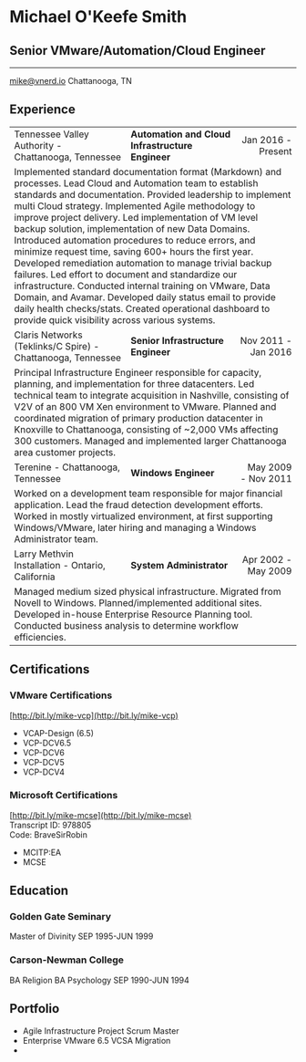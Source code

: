 # Michael O'Keefe Smith

## Senior VMware/Automation/Cloud Engineer

-------------------------------------               ----------------
[mike@vnerd.io](mailto:mike@vnerd.io)               Chattanooga, TN

## Experience

<table>
<tr>
    <td>Tennessee Valley Authority - Chattanooga, Tennessee</td>
    <td><strong>Automation and Cloud Infrastructure Engineer</strong></td>
    <td align="right">Jan 2016 - Present</td>
</tr>
<tr>
    <td colspan="3">
    Implemented standard documentation format (Markdown) and processes. Lead Cloud and Automation team to establish standards and documentation. Provided leadership to implement multi Cloud strategy. Implemented Agile methodology to improve project delivery. Led implementation of VM level backup solution, implementation of new Data Domains. Introduced automation procedures to reduce errors, and minimize request time, saving 600+ hours the first year. Developed remediation automation to manage trivial backup failures. Led effort to document and standardize our infrastructure. Conducted internal training on VMware, Data Domain, and Avamar. Developed daily status email to provide daily health checks/stats. Created operational dashboard to provide quick visibility across various systems.
    </td>
</tr>
<tr>
    <td>Claris Networks (Teklinks/C Spire) - Chattanooga, Tennessee</td>
    <td><strong>Senior Infrastructure Engineer</strong></td>
    <td align="right">Nov 2011 - Jan 2016</td>
</tr>
<tr>
    <td colspan="3">
    Principal Infrastructure Engineer responsible for capacity, planning, and implementation for three datacenters. Led technical team to integrate acquisition in Nashville, consisting of V2V of an 800 VM Xen environment to VMware. Planned and coordinated migration of primary production datacenter in Knoxville to Chattanooga, consisting of ~2,000 VMs affecting 300 customers. Managed and implemented larger Chattanooga area customer projects. 
    </td>
</tr>
<tr>
    <td>Terenine - Chattanooga, Tennessee</td>
    <td><strong>Windows Engineer</strong></td>
    <td align="right">May 2009 - Nov 2011</td>
</tr>
<tr>
    <td colspan="3">
    Worked on a development team responsible for major financial application. Lead the fraud detection development efforts. Worked in mostly virtualized environment, at first supporting Windows/VMware, later hiring and managing a Windows Administrator team.
    </td>
</tr>
<tr>
    <td>Larry Methvin Installation - Ontario, California</td>
    <td><strong>System Administrator</strong></td>
    <td align="right">Apr 2002 - May 2009</td>
</tr>
<tr>
    <td colspan="3">
    Managed medium sized physical infrastructure. Migrated from Novell to Windows. Planned/implemented additional sites. Developed in-house Enterprise Resource Planning tool. Conducted business analysis to determine workflow efficiencies.
    </td>
</tr>
</table>

## Certifications

### VMware Certifications
[http://bit.ly/mike-vcp](http://bit.ly/mike-vcp)

- VCAP-Design (6.5)
- VCP-DCV6.5
- VCP-DCV6
- VCP-DCV5
- VCP-DCV4

### Microsoft Certifications
[http://bit.ly/mike-mcse](http://bit.ly/mike-mcse)<br />
Transcript ID: 978805<br />
Code: BraveSirRobin

- MCITP:EA
- MCSE

## Education

### Golden Gate Seminary

Master of Divinity
SEP 1995-JUN 1999

### Carson-Newman College

BA Religion
BA Psychology
SEP 1990-JUN 1994

## Portfolio

- Agile Infrastructure Project Scrum Master
- Enterprise VMware 6.5 VCSA Migration
- 
